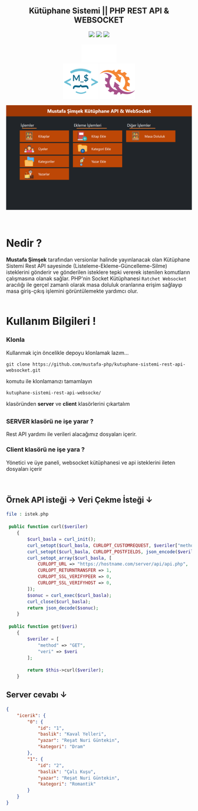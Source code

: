 <div align="center">
<h2>Kütüphane Sistemi || PHP REST API & WEBSOCKET</h2>
<img src="https://img.shields.io/github/license/mustafa-php/kutuphane-sistemi-rest-api-websocket?color=blue&label=Lisans&logo=github">
<img src="https://img.shields.io/github/v/tag/mustafa-php/kutuphane-sistemi-rest-api-websocket?color=green&label=version&style=plastic">
<img src="https://img.shields.io/badge/php-v^8.0-blue?style=plastic&logo=php">
</div>
<br>
<div align="center">
<img src="img/php-logo-white.png" style="width: 10vw;" alt="">
</div>

<div align="center">
<img src="img/logo.png" style="width: 10vw;" alt="">
<img src="img/ratchet-logo.png" style="width: 10vw;" alt="">
</div>

!["Kütüphane Sistemi Ekran Görüntüsü"](img/Kütüphane.png)

</br>

# Nedir ?

**Mustafa Şimşek** tarafından versionlar halinde yayınlanacak olan Kütüphane Sistemi Rest API sayesinde (Listeleme-Ekleme-Güncelleme-Silme) isteklerini gönderir
ve gönderilen isteklere tepki vererek istenilen komutların çalışmasına olanak sağlar. PHP'nin Socket Kütüphanesi ``Ratchet Websocket`` aracılığı ile gerçel zamanlı olarak masa doluluk oranlarına erişim sağlayıp masa giriş-çıkış işlemini görüntülemekte yardımcı olur.
\
&nbsp;
# Kullanım Bilgileri !

### Klonla

Kullanmak için öncelikle depoyu klonlamak lazım...

    git clone https://github.com/mustafa-php/kutuphane-sistemi-rest-api-websocket.git
    
komutu ile klonlamanızı tamamlayın

    kutuphane-sistemi-rest-api-websocke/ 
    
klasöründen **server** ve **client** klasörlerini çıkartalım
##

### SERVER klasörü ne işe yarar ?

Rest API yardımı ile verileri alacağımız dosyaları içerir.

### Client klasörü ne işe yara ?

Yönetici ve üye paneli, websocket kütüphanesi ve api isteklerini ileten dosyaları içerir
\
&nbsp;
\
&nbsp;
## Örnek API isteği &rarr; Veri Çekme İsteği &darr; 
```php
file : istek.php

 public function curl($veriler)
    {
        $curl_basla = curl_init();
        curl_setopt($curl_basla, CURLOPT_CUSTOMREQUEST, $veriler["method"]);
        curl_setopt($curl_basla, CURLOPT_POSTFIELDS, json_encode($veriler["veri"]));
        curl_setopt_array($curl_basla, [
            CURLOPT_URL => "https://hostname.com/server/api/api.php",
            CURLOPT_RETURNTRANSFER => 1,
            CURLOPT_SSL_VERIFYPEER => 0,
            CURLOPT_SSL_VERIFYHOST => 0,
        ]);
        $sonuc = curl_exec($curl_basla);
        curl_close($curl_basla);
        return json_decode($sonuc);
    }

 public function get($veri)
    {
        $veriler = [
            "method" => "GET",
            "veri" => $veri
        ];

        return $this->curl($veriler);
    }

```
## Server cevabı &darr;

```json
{
    "icerik": {
        "0": {
            "id": "1",
            "baslik": "Kaval Yelleri",
            "yazar": "Reşat Nuri Güntekin",
            "kategori": "Dram"
        },
        "1": {
            "id": "2",
            "baslik": "Çalı Kuşu",
            "yazar": "Reşat Nuri Güntekin",
            "kategori": "Romantik"
        }
    }
}
```










